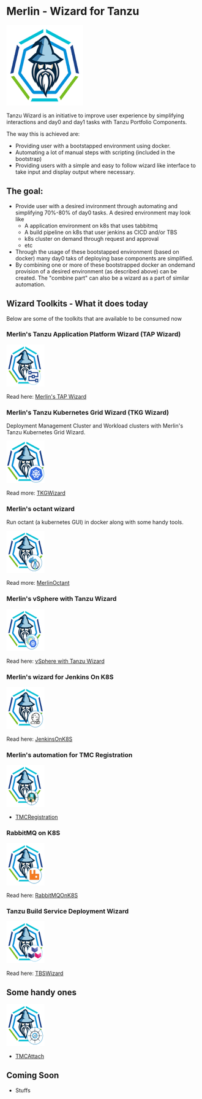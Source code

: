 # Merlin - Wizard for Tanzu


<img src="images/logo-tanzuwizard.png" alt="Tanzu Wizard" width=200 height=210/> 


Tanzu Wizard is an initiative to improve user experience by simplifying interactions and day0 and day1 tasks with Tanzu Portfolio Components.

The way this is achieved are:
- Providing user with a bootstapped environment using docker.
- Automating a lot of manual steps with scripting (included in the bootstrap)
- Providing users with a simple and easy to follow wizard like interface to take input and display output where necessary.


## The goal:
- Provide user with a desired invironment through automating and simplifying 70%-80% of day0 tasks. A desired environment may look like
    - A application environment on k8s that uses tabbitmq
    - A build pipeline on k8s that user jenkins as CICD and/or TBS
    - k8s cluster on demand through request and approval
    - etc
- Through the usage of these bootstapped environment (based on docker) many day0 taks of deploying base components are simplified.
- By combining one or more of these bootstrapped docker an ondemand provision of a desired environment (as described above) can be created. The "combine part" can also be a wizard as a part of similar automation.



## Wizard Toolkits - What it does today

Below are some of the toolkits that are available to be consumed now

### Merlin's Tanzu Application Platform Wizard (TAP Wizard)

<img src="images/logo-tap.png" alt="Merlin TAP Wizard" width=100 height=110/>

Read here: [Merlin's TAP Wizard](https://github.com/alinahid477/tapwizard)


### Merlin's Tanzu Kubernetes Grid Wizard (TKG Wizard)

Deployment Management Cluster and Workload clusters with Merlin's Tanzu Kubernetes Grid Wizard.

<img src="images/logo-merlin-tkg.png" alt="Merlin TKG" width=100 height=110/>


Read more: [TKGWizard](https://github.com/alinahid477/merlin-tkg)


### Merlin's octant wizard

Run octant (a kubernetes GUI) in docker along with some handy tools.

<img src="images/logo-octant.png" alt="Merlin Octant Wizard" width=100 height=110/>

Read more: [MerlinOctant](https://github.com/alinahid477/octantcontainer.git)


### Merlin's vSphere with Tanzu Wizard

<img src="images/logo-vsphere-with-tanzu.png" alt="Merlin vSphere with Tanzu Wizard" width=100 height=110/>

Read here: [vSphere with Tanzu Wizard](https://github.com/alinahid477/vsphere-with-tanzu-wizard)


### Merlin's wizard for Jenkins On K8S


<img src="images/logo-jenkinsonk8s.png" alt="Merlin Jenkins on K8S Wizard" width=100 height=110/>

Read here: [JenkinsOnK8S](https://github.com/alinahid477/jenkinsonk8s)


### Merlin's automation for TMC Registration

<img src="images/logo-tmc-registration.png" alt="Merlin's automation for TMC Registration" width=100 height=110/>

- [TMCRegistration](https://github.com/alinahid477/tmc-registration)


### RabbitMQ on K8S

<img src="images/logo-rabbitmqonk8s.png" alt="Merlin's RabbitMQ on K8S Wizard" width=100 height=110/>

Read here: [RabbitMQOnK8S](https://github.com/alinahid477/rabbitmqonk8s)


### Tanzu Build Service Deployment Wizard

<img src="images/logo-tbswizard.png" alt="Merlin's Build Service Wizard" width=100 height=110/>

Read here: [TBSWizard](https://github.com/alinahid477/tbswizard)


## Some handy ones

<img src="images/logo-tmcwizard.png" alt="Merlin's TMC Wizard" width=100 height=110/>


- [TMCAttach](https://github.com/alinahid477/tmc-attach)


## Coming Soon

- Stuffs

